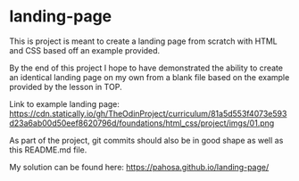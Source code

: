 # landing-page

This is project is meant to create a landing page from scratch with HTML and CSS based off an example provided. 

By the end of this project I hope
to have demonstrated the ability to create an identical landing page on my own from a blank file based on
the example provided by the lesson in TOP.

Link to example landing page: https://cdn.statically.io/gh/TheOdinProject/curriculum/81a5d553f4073e593d23a6ab00d50eef8620796d/foundations/html_css/project/imgs/01.png

As part of the project, git commits should also be in good shape as well as this README.md file.

My solution can be found here: https://pahosa.github.io/landing-page/